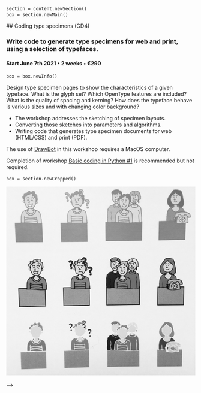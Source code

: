 

<!-- GD4 -->

~~~
section = content.newSection()
box = section.newMain()
~~~
<a name="GD4"/>
## Coding type specimens <span class="wcode">(GD4)</span>

### Write code to generate type specimens for web and print, using a selection of typefaces.

#### Start June 7<span class="sup">th</span> 2021 • 2 weeks • €290

~~~
box = box.newInfo()
~~~

Design type specimen pages to show the characteristics of a given typeface. What is the glyph set? Which OpenType features are included? What is the quality of spacing and kerning? How does the typeface behave is various sizes and with changing color background? 

* The workshop addresses the sketching of specimen layouts.
* Converting those sketches into parameters and algorithms.
* Writing code that generates type specimen documents for web (HTML/CSS) and print (PDF). 

The use of <a href="http://drawbot.com" target="external">DrawBot</a> in this workshop requires a MacOS computer.

Completion of workshop [Basic coding in Python #1](#TY1) is recommended but not required.

~~~
box = section.newCropped()
~~~

![cover y=top](images/IMG_E8891.jpg)

-->

